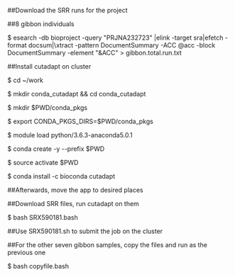 ##Download the SRR runs for the project

##8 gibbon individuals

$ esearch -db bioproject -query "PRJNA232723" |elink -target sra|efetch -format docsum|\xtract -pattern DocumentSummary -ACC @acc -block DocumentSummary -element "&ACC" > gibbon.total.run.txt

##Install cutadapt on cluster

$ cd ~/work

$ mkdir conda_cutadapt && cd conda_cutadapt

$ mkdir $PWD/conda_pkgs

$ export CONDA_PKGS_DIRS=$PWD/conda_pkgs

$ module load python/3.6.3-anaconda5.0.1

$ conda create -y --prefix $PWD

$ source activate $PWD

$ conda install -c bioconda cutadapt

##Afterwards, move the app to desired places

##Download SRR files, run cutadapt on them

$ bash SRX590181.bash

##Use SRX590181.sh to submit the job on the cluster

##For the other seven gibbon samples, copy the files and run as the previous one

$ bash copyfile.bash
